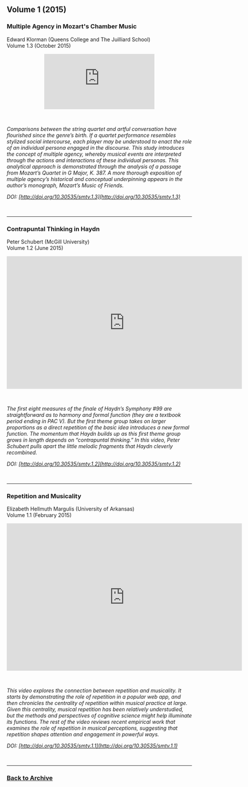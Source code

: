 ## Volume 1 (2015)

### Multiple Agency in Mozart's Chamber Music
Edward Klorman (Queens College and The Juilliard School)  
Volume 1.3 (October 2015)

<div class="intrinsic-container intrinsic-container-16x9">
<center><iframe src="https://player.vimeo.com/video/137507825" frameborder="0" webkitallowfullscreen mozallowfullscreen allowfullscreen></iframe></center>
</div>
<p>&nbsp;</p>

*Comparisons between the string quartet and artful conversation have flourished since the genre’s birth. If a quartet performance resembles stylized social intercourse, each player may be understood to enact the role of an individual persona engaged in the discourse. This study introduces the concept of multiple agency, whereby musical events are interpreted through the actions and interactions of these individual personas. This analytical approach is demonstrated through the analysis of a passage from Mozart’s Quartet in G Major, K. 387. A more thorough exposition of multiple agency’s historical and conceptual underpinning appears in the author’s monograph, Mozart’s Music of Friends.* 

*DOI: [http://doi.org/10.30535/smtv.1.3](http://doi.org/10.30535/smtv.1.3)*

<p>&nbsp;</p>
<hr>

### Contrapuntal Thinking in Haydn
Peter Schubert (McGill University)  
Volume 1.2 (June 2015)

<div class="intrinsic-container intrinsic-container-16x9">
<center><iframe src="https://player.vimeo.com/video/127644724?title=0&byline=0&portrait=0" width="640" height="360" frameborder="0" webkitallowfullscreen mozallowfullscreen allowfullscreen></iframe></center>
</div>
<p>&nbsp;</p>

*The first eight measures of the finale of Haydn’s Symphony #99 are straightforward as to harmony and formal function (they are a textbook period ending in PAC V). But the first theme group takes on larger proportions as a direct repetition of the basic idea introduces a new formal function. The momentum that Haydn builds up as this first theme group grows in length depends on “contrapuntal thinking.” In this video, Peter Schubert pulls apart the little melodic fragments that Haydn cleverly recombined.*

*DOI: [http://doi.org/10.30535/smtv.1.2](http://doi.org/10.30535/smtv.1.2)*

<p>&nbsp;</p>
<hr>

### Repetition and Musicality
Elizabeth Hellmuth Margulis (University of Arkansas)  
Volume 1.1 (February 2015)

<div class="intrinsic-container intrinsic-container-16x9">
<center><iframe src="https://player.vimeo.com/video/120517523" width="640" height="400" frameborder="0" webkitallowfullscreen mozallowfullscreen allowfullscreen></iframe></center>
</div>
<p>&nbsp;</p>

*This video explores the connection between repetition and musicality. It starts by demonstrating the role of repetition in a popular web app, and then chronicles the centrality of repetition within musical practice at large. Given this centrality, musical repetition has been relatively understudied, but the methods and perspectives of cognitive science might help illuminate its functions. The rest of the video reviews recent empirical work that examines the role of repetition in musical perceptions, suggesting that repetition shapes attention and engagement in powerful ways.*

*DOI: [http://doi.org/10.30535/smtv.1.1](http://doi.org/10.30535/smtv.1.1)*

<p>&nbsp;</p>
<hr>

### [Back to Archive](index.md)

